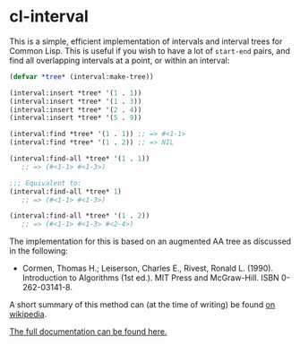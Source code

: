# cl-interval

This is a simple, efficient implementation of intervals and interval
trees for Common Lisp.  This is useful if you wish to have a lot of
`start-end` pairs, and find all overlapping intervals at a point, or
within an interval:

```lisp
(defvar *tree* (interval:make-tree))

(interval:insert *tree* '(1 . 1))
(interval:insert *tree* '(1 . 3))
(interval:insert *tree* '(2 . 4))
(interval:insert *tree* '(5 . 9))

(interval:find *tree* '(1 . 1)) ;; => #<1-1>
(interval:find *tree* '(1 . 2)) ;; => NIL

(interval:find-all *tree* '(1 . 1))
   ;; => (#<1-1> #<1-3>)

;;; Equivalent to:
(interval:find-all *tree* 1)
   ;; => (#<1-1> #<1-3>)

(interval:find-all *tree* '(1 . 2))
   ;; => (#<1-1> #<1-3> #<2-4>)
```

The implementation for this is based on an augmented AA tree as
discussed in the following:

* Cormen, Thomas H.; Leiserson, Charles E., Rivest, Ronald
  L. (1990). Introduction to Algorithms (1st ed.). MIT Press and
  McGraw-Hill. ISBN 0-262-03141-8.

A short summary of this method can (at the time of writing) be found
[on wikipedia](http://en.wikipedia.org/wiki/Interval_tree#Augmented_tree).

[The full documentation can be found here.](http://rpav.github.com/cl-interval)
